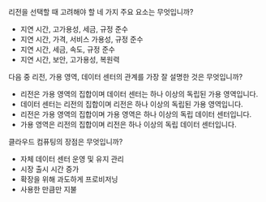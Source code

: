 리전을 선택할 때 고려해야 할 네 가지 주요 요소는 무엇입니까?
- 지연 시간, 고가용성, 세금, 규정 준수
- 지연 시간, 가격, 서비스 가용성, 규정 준수
- 지연 시간, 세금, 속도, 규정 준수
- 지연 시간, 보안, 고가용성, 복원력

다음 중 리전, 가용 영역, 데이터 센터의 관계를 가장 잘 설명한 것은 무엇입니까?
- 리전은 가용 영역의 집합이며 데이터 센터는 하나 이상의 독립된 가용 영역입니다.
- 데이터 센터는 리전의 집합이며 리전은 하나 이상의 독립된 가용 영역입니다.
- 리전은 가용 영역의 집합이며 가용 영역은 하나 이상의 독립 데이터 센터입니다.
- 가용 영역은 리전의 집합이며 리전은 하나 이상의 독립 데이터 센터입니다.

클라우드 컴퓨팅의 장점은 무엇입니까?
- 자체 데이터 센터 운영 및 유지 관리
- 시장 출시 시간 증가
- 확장을 위해 과도하게 프로비저닝
- 사용한 만큼만 지불
